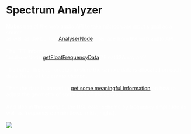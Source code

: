 # Spectrum Analyzer
<style>
    .statement {
        margin: 0;
        color: white;
    }
</style>
<p class="statement">Makes use of the web audio API to take microphone input signal as a source.</p>
<p class="statement">as well as the built-in <a href="https://developer.mozilla.org/en-US/docs/Web/API/AnalyserNode" rel="noopener noreferrer">AnalyserNode</a> interface from the web audio API.</p>
<br/>
<p class="statement">The FFT information taken from the 'analyserNode.<a href="https://developer.mozilla.org/en-US/docs/Web/API/AnalyserNode/getFloatFrequencyData" rel="noopener noreferrer">getFloatFrequencyData</a>(*Float32Array arr)'.</p>
<br/>
<p class="statement">The buffer the user creates to store the sample data is allocated on each draw frame of the <code>canvas</code> element.</p>
<br />
<p class="statement">Then the data is parsed to <a href="https://github.com/Dj-Viking/spectrum-analyzer/blob/5c926d5c390218178b07272bd87803abc12a4aa5/app/app.mts#L78" rel="noopener noreferrer">get some meaningful information</a> on how to adjust the geometry of some part of the canvas.</p>
<br/>
<p class="statement">And also in this example, the HSL color scheme by frequency amplitude as well as frequency domain (lows, mids, highs).</p>

<br/>
<img src="./spect-gif.gif"/>
